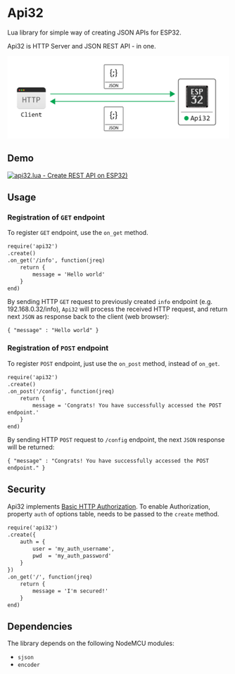 # Api32
Lua library for simple way of creating JSON APIs for ESP32.

Api32 is HTTP Server and JSON REST API - in one.

![](doc/img/client_api32_jreq_jres.png)

## Demo
[![api32.lua - Create REST API on ESP32)](https://img.youtube.com/vi/HhT2ixEH4cU/mqdefault.jpg)](https://www.youtube.com/watch?v=HhT2ixEH4cU)

## Usage
### Registration of `GET` endpoint
To register `GET` endpoint, use the `on_get` method.
```
require('api32')
.create()
.on_get('/info', function(jreq) 
	return {
		message = 'Hello world'
	}
end)
```

By sending HTTP `GET` request to previously created `info` endpoint (e.g. 192.168.0.32/info), `Api32` will process the received HTTP request, and return next `JSON` as response back to the client (web browser):
```
{ "message" : "Hello world" }
```

### Registration of `POST` endpoint
To register `POST` endpoint, just use the `on_post` method, instead of `on_get`.
```
require('api32')
.create()
.on_post('/config', function(jreq) 
	return {
		message = 'Congrats! You have successfully accessed the POST endpoint.'
	}
end)
```

By sending HTTP `POST` request to `/config` endpoint, the next `JSON` response will be returned:
```
{ "message" : "Congrats! You have successfully accessed the POST endpoint." }
```

## Security
Api32 implements [Basic HTTP Authorization](https://en.wikipedia.org/wiki/Basic_access_authentication). To enable Authorization, property `auth` of options table, needs to be passed to the `create` method.
```
require('api32')
.create({
	auth = {
		user = 'my_auth_username',
		pwd  = 'my_auth_password'
	}
})
.on_get('/', function(jreq)
	return {
		message = 'I'm secured!'
	}
end)
```

## Dependencies
The library depends on the following NodeMCU modules:
  - `sjson`
  - `encoder`
